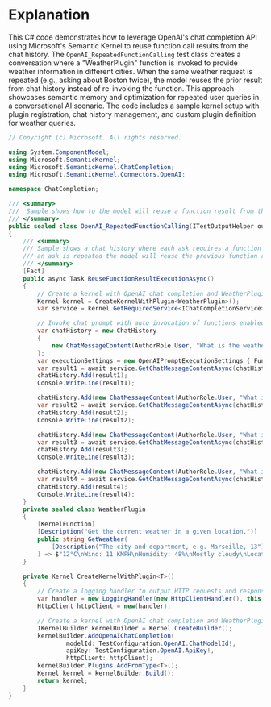 # Explanation

This C# code demonstrates how to leverage OpenAI's chat completion API using Microsoft's Semantic Kernel to reuse function call results from the chat history. The `OpenAI_RepeatedFunctionCalling` test class creates a conversation where a "WeatherPlugin" function is invoked to provide weather information in different cities. When the same weather request is repeated (e.g., asking about Boston twice), the model reuses the prior result from chat history instead of re-invoking the function. This approach showcases semantic memory and optimization for repeated user queries in a conversational AI scenario. The code includes a sample kernel setup with plugin registration, chat history management, and custom plugin definition for weather queries.

```csharp
// Copyright (c) Microsoft. All rights reserved.

using System.ComponentModel;
using Microsoft.SemanticKernel;
using Microsoft.SemanticKernel.ChatCompletion;
using Microsoft.SemanticKernel.Connectors.OpenAI;

namespace ChatCompletion;

/// <summary>
///  Sample shows how to the model will reuse a function result from the chat history.
/// </summary>
public sealed class OpenAI_RepeatedFunctionCalling(ITestOutputHelper output) : BaseTest(output)
{
    /// <summary>
    /// Sample shows a chat history where each ask requires a function to be called but when
    /// an ask is repeated the model will reuse the previous function result.
    /// </summary>
    [Fact]
    public async Task ReuseFunctionResultExecutionAsync()
    {
        // Create a kernel with OpenAI chat completion and WeatherPlugin
        Kernel kernel = CreateKernelWithPlugin<WeatherPlugin>();
        var service = kernel.GetRequiredService<IChatCompletionService>();

        // Invoke chat prompt with auto invocation of functions enabled
        var chatHistory = new ChatHistory
        {
            new ChatMessageContent(AuthorRole.User, "What is the weather like in Boston?")
        };
        var executionSettings = new OpenAIPromptExecutionSettings { FunctionChoiceBehavior = FunctionChoiceBehavior.Auto() };
        var result1 = await service.GetChatMessageContentAsync(chatHistory, executionSettings, kernel);
        chatHistory.Add(result1);
        Console.WriteLine(result1);

        chatHistory.Add(new ChatMessageContent(AuthorRole.User, "What is the weather like in Paris?"));
        var result2 = await service.GetChatMessageContentAsync(chatHistory, executionSettings, kernel);
        chatHistory.Add(result2);
        Console.WriteLine(result2);

        chatHistory.Add(new ChatMessageContent(AuthorRole.User, "What is the weather like in Dublin?"));
        var result3 = await service.GetChatMessageContentAsync(chatHistory, executionSettings, kernel);
        chatHistory.Add(result3);
        Console.WriteLine(result3);

        chatHistory.Add(new ChatMessageContent(AuthorRole.User, "What is the weather like in Boston?"));
        var result4 = await service.GetChatMessageContentAsync(chatHistory, executionSettings, kernel);
        chatHistory.Add(result4);
        Console.WriteLine(result4);
    }
    private sealed class WeatherPlugin
    {
        [KernelFunction]
        [Description("Get the current weather in a given location.")]
        public string GetWeather(
            [Description("The city and department, e.g. Marseille, 13")] string location
        ) => $"12°C\nWind: 11 KMPH\nHumidity: 48%\nMostly cloudy\nLocation: {location}";
    }

    private Kernel CreateKernelWithPlugin<T>()
    {
        // Create a logging handler to output HTTP requests and responses
        var handler = new LoggingHandler(new HttpClientHandler(), this.Output);
        HttpClient httpClient = new(handler);

        // Create a kernel with OpenAI chat completion and WeatherPlugin
        IKernelBuilder kernelBuilder = Kernel.CreateBuilder();
        kernelBuilder.AddOpenAIChatCompletion(
                modelId: TestConfiguration.OpenAI.ChatModelId!,
                apiKey: TestConfiguration.OpenAI.ApiKey!,
                httpClient: httpClient);
        kernelBuilder.Plugins.AddFromType<T>();
        Kernel kernel = kernelBuilder.Build();
        return kernel;
    }
}
```
